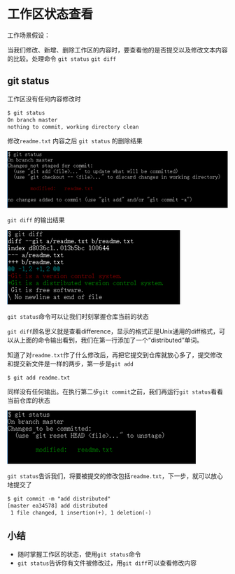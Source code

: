 # 工作区状态查看

工作场景假设：

当我们修改、新增、删除工作区的内容时，要查看他的是否提交以及修改文本内容的比较。处理命令 `git status` `git diff`

## git status

工作区没有任何内容修改时
```
$ git status
On branch master
nothing to commit, working directory clean
```

修改`readme.txt` 内容之后 `git status` 的删除结果

![](images/2016-10-05_135120.jpg)

`git diff` 的输出结果

![](images/2016-10-05_135323.jpg)

`git status`命令可以让我们时刻掌握仓库当前的状态

`git diff`顾名思义就是查看difference，显示的格式正是Unix通用的diff格式，可以从上面的命令输出看到，我们在第一行添加了一个“distributed”单词。


知道了对`readme.txt`作了什么修改后，再把它提交到仓库就放心多了，提交修改和提交新文件是一样的两步，第一步是`git add`

```
$ git add readme.txt
```

同样没有任何输出。在执行第二步`git commit`之前，我们再运行`git status`看看当前仓库的状态

![](images/2016-10-05_135743.jpg)

`git status`告诉我们，将要被提交的修改包括`readme.txt`，下一步，就可以放心地提交了

```
$ git commit -m "add distributed"
[master ea34578] add distributed
 1 file changed, 1 insertion(+), 1 deletion(-)
```

## 小结

 * 随时掌握工作区的状态，使用`git status`命令
 * `git status`告诉你有文件被修改过，用`git diff`可以查看修改内容
